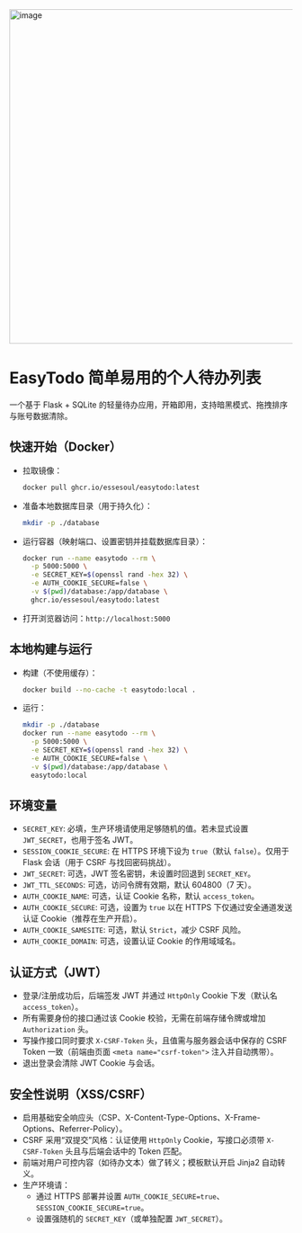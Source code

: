 <img width="1085" height="595" alt="image" src="https://github.com/user-attachments/assets/d5ff090d-b87c-421f-941d-e53362f16bba" />


# EasyTodo 简单易用的个人待办列表

一个基于 Flask + SQLite 的轻量待办应用，开箱即用，支持暗黑模式、拖拽排序与账号数据清除。

## 快速开始（Docker）

- 拉取镜像：
  
  ```bash
  docker pull ghcr.io/essesoul/easytodo:latest
  ```

- 准备本地数据库目录（用于持久化）：
  
  ```bash
  mkdir -p ./database
  ```

- 运行容器（映射端口、设置密钥并挂载数据库目录）：
  
  ```bash
  docker run --name easytodo --rm \
    -p 5000:5000 \
    -e SECRET_KEY=$(openssl rand -hex 32) \
    -e AUTH_COOKIE_SECURE=false \
    -v $(pwd)/database:/app/database \
    ghcr.io/essesoul/easytodo:latest
  ```

- 打开浏览器访问：`http://localhost:5000`

## 本地构建与运行

- 构建（不使用缓存）：

  ```bash
  docker build --no-cache -t easytodo:local .
  ```

- 运行：

  ```bash
  mkdir -p ./database
  docker run --name easytodo --rm \
    -p 5000:5000 \
    -e SECRET_KEY=$(openssl rand -hex 32) \
    -e AUTH_COOKIE_SECURE=false \
    -v $(pwd)/database:/app/database \
    easytodo:local
  ```

## 环境变量

- `SECRET_KEY`: 必填，生产环境请使用足够随机的值。若未显式设置 `JWT_SECRET`，也用于签名 JWT。
- `SESSION_COOKIE_SECURE`: 在 HTTPS 环境下设为 `true`（默认 `false`）。仅用于 Flask 会话（用于 CSRF 与找回密码挑战）。
- `JWT_SECRET`: 可选，JWT 签名密钥，未设置时回退到 `SECRET_KEY`。
- `JWT_TTL_SECONDS`: 可选，访问令牌有效期，默认 604800（7 天）。
- `AUTH_COOKIE_NAME`: 可选，认证 Cookie 名称，默认 `access_token`。
- `AUTH_COOKIE_SECURE`: 可选，设置为 `true` 以在 HTTPS 下仅通过安全通道发送认证 Cookie（推荐在生产开启）。
- `AUTH_COOKIE_SAMESITE`: 可选，默认 `Strict`，减少 CSRF 风险。
- `AUTH_COOKIE_DOMAIN`: 可选，设置认证 Cookie 的作用域域名。

## 认证方式（JWT）

- 登录/注册成功后，后端签发 JWT 并通过 `HttpOnly` Cookie 下发（默认名 `access_token`）。
- 所有需要身份的接口通过该 Cookie 校验，无需在前端存储令牌或增加 `Authorization` 头。
- 写操作接口同时要求 `X-CSRF-Token` 头，且值需与服务器会话中保存的 CSRF Token 一致（前端由页面 `<meta name="csrf-token">` 注入并自动携带）。
- 退出登录会清除 JWT Cookie 与会话。

## 安全性说明（XSS/CSRF）

- 启用基础安全响应头（CSP、X-Content-Type-Options、X-Frame-Options、Referrer-Policy）。
- CSRF 采用“双提交”风格：认证使用 `HttpOnly` Cookie，写接口必须带 `X-CSRF-Token` 头且与后端会话中的 Token 匹配。
- 前端对用户可控内容（如待办文本）做了转义；模板默认开启 Jinja2 自动转义。
- 生产环境请：
  - 通过 HTTPS 部署并设置 `AUTH_COOKIE_SECURE=true`、`SESSION_COOKIE_SECURE=true`。
  - 设置强随机的 `SECRET_KEY`（或单独配置 `JWT_SECRET`）。
